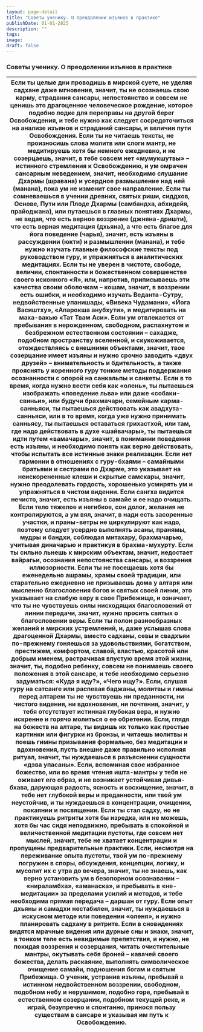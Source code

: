 ```yaml
---
layout: page-detail
title: "Советы ученику. О преодолении изъянов в практике"
publishDate: 01-01-2025
description: ""
tags:
image:
draft: false
---
```


### Советы ученику. О преодолении изъянов в практике

| Если ты целые дни проводишь в мирской суете,  не уделяя садхане даже мгновения, значит, ты не осознаешь свою карму,  страдания сансары, непостоянство  и совсем не ценишь это драгоценное человеческое рождение, которое подобно лодке для переправы  на другой берег Освобождения, и тебе нужно как следует сосредоточиться  на анализе изъянов и страданий сансары,  и величии пути Освобождения. Если ты не читаешь тексты,  не произносишь слова молитв или слоги мантр,  не медитируешь хотя бы немного ежедневно,  и не созерцаешь, значит, в тебе совсем нет «мумукшутвы» –  истинного стремления к Освобождению,  и ум омрачен сансарным неведением, значит, необходимо слушание Дхармы (шравана)  и усердное размышление над ней (манана),  пока ум не изменит свое направление. Если ты сомневаешься в учении древних,  святых риши, сиддхов, Основе, Пути или Плоде Дхармы (самбандха, абхидейя, прайоджана),  или путаешься в главных понятиях Дхармы, не ведая, что есть верное воззрение (джняна-дришти),  что есть верная медитация (дхьяна),  а что есть благое для йога поведение (чарья), значит, есть изъяны в рассуждении (юкти) и размышлении (манана),  и тебе нужно изучать главные философские тексты  под руководством гуру, и упражняться в аналитических медитациях. Если ты не уверен в чистоте, свободе, величии,  спонтанности и божественном совершенстве  своего исконного «Я»,  или, напротив, приписываешь эти качества  своим оболочкам – кошам, значит, в воззрении есть ошибки,  и необходимо изучать Веданта-Сутру,  недвойственные упанишады, «Вивека Чудамани»,  «Йога Васиштху», «Апарокша анубхути»,  и медитировать на маха-вакью «Тат Твам Аси». Если ум отвлекается от пребывания в нерожденном, свободном,  распахнутом и безбрежном естественном состоянии – сахадже,  подобном пространству вселенной, и скукоживается,  отождествляясь с внешними объектами, значит, твое созерцание имеет изъяны  и нужно срочно заводить «двух друзей» –  внимательность и бдительность, а также прояснять у коренного гуру тонкие методы  поддержания осознанности с опорой на санкальпы и санкеты. Если в то время, когда нужно вести себя как «олень»,  ты пытаешься изображать «поведение льва»  или даже «собаки-свиньи», или будучи брахмачари, семейным карма-санньяси,  ты пытаешься действовать как авадхута-санньяси, или в то время, когда уже нужно принимать санньясу,  ты пытаешься оставаться грихастхой, или там, где надо действовать в духе «шайвачары»,  ты пытаешься идти путем «вамачары», значит, в понимании поведения есть изъяны,  и необходимо понять как верно действовать,  чтобы испытать все истинные знаки реализации. Если нет гармонии в отношениях с гуру-бхаями –  самайными братьями и сестрами по Дхарме,  это указывает на неискорененные клеши и скрытые самскары, значит, нужно преодолевать гордость,  хорошенько усмирять ум и упражняться в чистом видении. Если сангха видится нечисто,  значит, есть изъяны в самайе и ее надо очищать. Если тело тяжелое и негибкое, сон долог,  желания не контролируются, а ум вял, значит, в нади есть засоренные участки,  и праны-ветры не циркулируют как надо, поэтому следует усердно выполнять асаны,  пранямы, мудры и бандхи,  соблюдая митахару, брахмачарью, учитывая диначарью и практикуя в брахма-мухурту. Если ты сильно льнешь к мирским объектам,  значит, недостает вайрагьи,  осознания непостоянства сансары,  и воззрения иллюзорности. Если ты не посещаешь хотя бы еженедельно ашрамы,  храмы своей традиции,  или старательно ежедневно не призываешь дома у алтаря  или мысленно благословения богов и святых своей линии, это указывает на слабую веру в свое Прибежище,  и означает, что ты не чувствуешь силы  нисходящих благословений от линии передачи, значит, нужно просить святых о благословении веры. Если ты полон разнообразных желаний и мирских устремлений,  и, даже услышав слова драгоценной Дхармы,  вместо садханы, севы и свадхъяи по-прежнему гоняешься за удовольствиями,  богатством, престижем,  комфортом, славой, властью, красотой или добрым именем,  растрачивая впустую время этой жизни, значит, ты, подобно ребенку,  совсем не понимаешь своего положения в этой сансаре, и тебе необходимо серьезно задуматься: «Куда я иду?», «Чего ищу?». Если, слушая гуру на сатсанге или распевая баджаны,  молитвы и гимны перед алтарем ты не чувствуешь ни преданности, ни чистого видения,  ни вдохновения, ни почтения, значит, у тебя отсутствует истинная глубокая вера,  и нужно искренне и горячо молиться о ее обретении. Если, глядя на божеств на алтаре,  ты видишь их только как простые картинки  или фигурки из бронзы, и читаешь молитвы и поешь гимны призывания формально,  без медитации и вдохновения,  пусть внешне даже правильно исполняя ритуал, значит, ты нуждаешься в разъяснении сущности «дэва упасаны». Если, вспоминая свое избранное божество,  или во время чтения ишта-мантры у тебя не оживает его образ,  и не возникает устойчивая дивья-бхава,  дарующая радость, ясность и восхищение, значит, в тебе нет глубокой веры и преданности,  или твой ум неустойчив,  и ты нуждаешься в концентрации,  очищении, покаянии и посвящении. Если ты стал садху, но не практикуешь ритриты хотя бы изредка,  или не можешь, хотя бы час сидя неподвижно,  пребывать в спокойной и величественной медитации пустоты,  где совсем нет мыслей, значит, тебе не хватает концентрации  и пропущены предварительные практики. Если, несмотря на переживание опыта пустоты,  твой ум по-прежнему погружен в споры, обсуждения,  концепции, логику, и мусолит их с утра до вечера, значит, ты не знаешь, как верно установить ум  в безопорном осознавании – «нираламбха», «аманаска», и пребывать в «не-медитации» за пределами усилий и методов,  и тебе необходима прямая передача – даршан от гуру. Если опыт дхьяны и самадхи нестабилен,  значит, ты нуждаешься в искусном методе  или поведении «оленя», и нужно планировать садхану в ритрите. Если в сновидениях видятся мрачные видения  или дурные сны и знаки, значит, в тонком теле есть невидимые препятствия,  и нужно, не покидая воззрения и созерцания,  читать очистительные мантры, окутывать себя броней – кавачей своего божества,  делать раскаяние, выполнять символическое очищение самайи,  подношения богам и святым Прибежища. О ученик, устранив изъяны,  пребывай в истинном недвойственном воззрении,  свободном, подобном небу и нерушимом,  подобно горе,  пребывай в естественном созерцании,  подобном текущей реке, и играй, безупречно и спонтанно,  принося пользу существам в сансаре  и указывая им путь к Освобождению. |
| ---------------------------------------------------------------------------------------------------------------------------------------------------------------------------------------------------------------------------------------------------------------------------------------------------------------------------------------------------------------------------------------------------------------------------------------------------------------------------------------------------------------------------------------------------------------------------------------------------------------------------------------------------------------------------------------------------------------------------------------------------------------------------------------------------------------------------------------------------------------------------------------------------------------------------------------------------------------------------------------------------------------------------------------------------------------------------------------------------------------------------------------------------------------------------------------------------------------------------------------------------------------------------------------------------------------------------------------------------------------------------------------------------------------------------------------------------------------------------------------------------------------------------------------------------------------------------------------------------------------------------------------------------------------------------------------------------------------------------------------------------------------------------------------------------------------------------------------------------------------------------------------------------------------------------------------------------------------------------------------------------------------------------------------------------------------------------------------------------------------------------------------------------------------------------------------------------------------------------------------------------------------------------------------------------------------------------------------------------------------------------------------------------------------------------------------------------------------------------------------------------------------------------------------------------------------------------------------------------------------------------------------------------------------------------------------------------------------------------------------------------------------------------------------------------------------------------------------------------------------------------------------------------------------------------------------------------------------------------------------------------------------------------------------------------------------------------------------------------------------------------------------------------------------------------------------------------------------------------------------------------------------------------------------------------------------------------------------------------------------------------------------------------------------------------------------------------------------------------------------------------------------------------------------------------------------------------------------------------------------------------------------------------------------------------------------------------------------------------------------------------------------------------------------------------------------------------------------------------------------------------------------------------------------------------------------------------------------------------------------------------------------------------------------------------------------------------------------------------------------------------------------------------------------------------------------------------------------------------------------------------------------------------------------------------------------------------------------------------------------------------------------------------------------------------------------------------------------------------------------------------------------------------------------------------------------------------------------------------------------------------------------------------------------------------------------------------------------------------------------------------------------------------------------------------------------------------------------------------------------------------------------------------------------------------------------------------------------------------------------------------------------------------------------------------------------------------------------------------------------------------------------------------------------------------------------------------------------------------------------------------------------------------------------------------------------------------------------------------------------------------------------------------------------------------------------------------------------------------------------------------------------------------------------------------------------------------------------------------------------------------------------------------------------------------------------------------------------------------------------------------------------------------------------------------------------------------------------------------------------------------------------------------------------------------------------------------------------------------------------------------------------------------------------------------------------------------------------------------------------------------------------------------------------------------------------------------------------------------------------------------------------------------------------------------------------------------------------------------------------------------------------------------------------------------------------------------------------------------------------------------------------------------------------------------------------------------------------------------------------------------------------------------------------------------------------------------------- |
  
  
